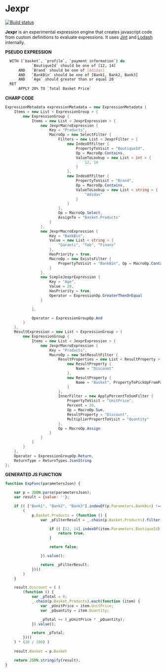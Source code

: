 # Jexpr

[![Build status](https://ci.appveyor.com/api/projects/status/vrhmd31v1g86avo8/branch/master?svg=true)](https://ci.appveyor.com/project/ziyasal/jexpr/branch/master)

**Jexpr** is an experimental expression engine that creates javascript code from custom definitions to evaluate expressions. It uses [Jint](https://github.com/sebastienros/jint "Javascript Interpreter for .NET") and [Lodash](https://github.com/lodash/lodash "A JavaScript utility library delivering consistency, modularity, performance, & extras.") internally.

**PSEUDO EXPRESSION**

```sh
  WITH (`basket`, `profile`, `payment information`) do
            `BoutiqueId` should be one of [12, 14]  
      AND   `Brand` should be one of [Adidas]
      AND   `BankBin` should be one of [Bank1, Bank2, Bank3] 
      AND   `Age` should greater than or equal 20
  RET   
      APPLY 20% TO `Total Basket Price`
```


**CHARP CODE**

```csharp
ExpressionMetadata expressionMetadata = new ExpressionMetadata {
	Items = new List < ExpressionGroup > {
		new ExpressionGroup {
			Items = new List < JexprExpression > {
				new JexprMacroExpression {
					Key = "Products",
					MacroOp = new SelectFilter {
						Filters = new List < JexprFilter > {
							new IndexOfFilter {
								PropertyToVisit = "BoutiqueId",
								Op = MacroOp.Contains,
								ValueToLookup = new List < int > {
									12, 14
								}
							},
							new IndexOfFilter {
								PropertyToVisit = "Brand",
								Op = MacroOp.Contains,
								ValueToLookup = new List < string > {
									"Adidas"
								}
							}
						},
						Op = MacroOp.Select,
						AssignTo = "Basket.Products"
					}
				},
				new JexprMacroExpression {
					Key = "BankBin",
					Value = new List < string > {
						"Garanti", "Teb", "Finans"
					},
					HasPriority = true,
					MacroOp = new ExistsFilter {
						PropertyToVisit = "BankBin", Op = MacroOp.Contains
					}
				},
				new SimpleJexprExpression {
					Key = "Age",
					Value = 20,
					HasPriority = true,
					Operator = ExpressionOp.GreaterThenOrEqual
				}

			},

			Operator = ExpressionGroupOp.And
		}
	},
	ResultExpression = new List < ExpressionGroup > {
		new ExpressionGroup {
			Items = new List < JexprExpression > {
				new JexprMacroExpression {
					Key = "Products",
					MacroOp = new SetResultFilter {
						ResultProperties = new List < ResultProperty > {
							new ResultProperty {
								Name = "Discount"
							},
							new ResultProperty {
								Name = "Basket", PropertyToPickUpFromParameters = "Basket"
							}
						},
						InnerFilter = new ApplyPercentToSumFilter {
							PropertyToVisit = "UnitPrice",
							Percent = 20,
							Op = MacroOp.Sum,
							ResultProperty = "Discount",
							MultiplierPropertToVisit = "Quantity"
						},
						Op = MacroOp.Assign
					}
				}
			}
		}
	},
	Operator = ExpressionGroupOp.Return,
	ReturnType = ReturnTypes.JsonString
};
```

**GENERATED JS FUNCTION**
```js
function ExpFunc(parametersJson) {

    var p = JSON.parse(parametersJson);
    var result = {value: ''};

    if (( ["Bank1", "Bank2", "Bank3"].indexOf(p.Parameters.BankBin) !== -1 ) && (p.Parameters.Age >= 20)) {
        (
            p.Basket.Products = (function () {
                var _pFilterResult = _.chain(p.Basket.Products).filter(function (item) {

                    if (( [12, 14].indexOf(item.Parameters.BoutiqueId) !== -1 ) && ( ["Adidas"].indexOf(item.Parameters.Brand) !== -1 )) {
                        return true;
                    }

                    return false;

                }).value();

                return _pFilterResult;
            })()
        )
    }

    result.Discount = ( (
        (function () {
            var _pTotal = 0;
            _.chain(p.Basket.Products).each(function (item) {
                var _pUnitPrice = item.UnitPrice;
                var _pQuantity = item.Quantity;

                _pTotal += (_pUnitPrice * _pQuantity);
            }).value();

            return _pTotal;
        })()
    ) * (20 / 100) )
    
    result.Basket = p.Basket

    return JSON.stringify(result);
}
```
